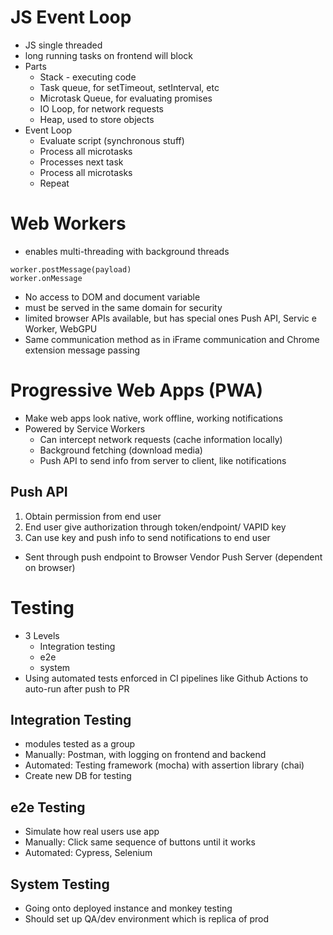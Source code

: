 # JS Event Loop
- JS single threaded
- long running tasks on frontend will block
- Parts
	- Stack - executing code
	- Task queue, for setTimeout, setInterval, etc
	- Microtask Queue, for evaluating promises
	- IO Loop, for network requests
	- Heap, used to store objects
- Event Loop
	- Evaluate script (synchronous stuff)
	- Process all microtasks
	- Processes next task
	- Process all microtasks
	- Repeat
# Web Workers
- enables multi-threading with background threads
```
worker.postMessage(payload)
worker.onMessage
```
- No access to DOM and document variable
- must be served in the same domain for security
- limited browser APIs available, but has special ones Push API, Servic e Worker, WebGPU
- Same communication method as in iFrame communication and Chrome extension message passing
# Progressive Web Apps (PWA)
- Make web apps look native, work offline, working notifications
- Powered by Service Workers
	- Can intercept network requests (cache information locally)
	- Background fetching (download media)
	- Push API to send info from server to client, like notifications
## Push API
1. Obtain permission from end user
2. End user give authorization through token/endpoint/ VAPID key
3. Can use key and push info to send notifications to end user
- Sent through push endpoint to Browser Vendor Push Server (dependent on browser)
# Testing
- 3 Levels
	- Integration testing
	- e2e
	- system
- Using automated tests enforced in CI pipelines like Github Actions to auto-run after push to PR
## Integration Testing
- modules tested as a group
- Manually: Postman, with logging on frontend and backend
- Automated: Testing framework (mocha) with assertion library (chai)
- Create new DB for testing
## e2e Testing
- Simulate how real users use app
- Manually: Click same sequence of buttons until it works
- Automated: Cypress, Selenium
## System Testing
- Going onto deployed instance and monkey testing
- Should set up QA/dev environment which is replica of prod
